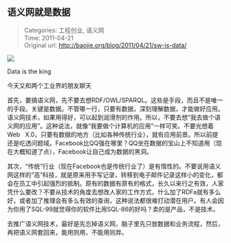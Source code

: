 语义网就是数据
---
    
> Categories: 工程创业, 语义网  
> Time: 2011-04-21  
> Original url: <http://baojie.org/blog/2011/04/21/sw-is-data/>
    


![](http://baojie.org/blog/wp-content/uploads/2011/04/data.jpg)

Data is the king


今天又和两个工业界的朋友聊天

首先，要搞语义网，先不要去想RDF/OWL/SPARQL。这些是手段，而且不是唯一的手段。关键是数据。不管哪一行，只要有数据，深刻理解数据，才能做好应用。语义网技术，如果用得好，可以起到润滑剂的作用。所以，不要去想“我去做个语义网的应用”。这种说法，就像“我要做个计算机的应用”一样可笑。不要光想着Web   X.0，只要有数据的地方（比如各种传统行业），就有应用前景。所以前提还是吃透问题域。Facebook比QQ强在哪里？QQ坐在数据的宝山上不知道用（现在大概知道了点），Facebook让自己成为数据的黑洞。


其次，“传统”行业（现在Facebook也是传统行业了）是有惰性的。不要说用语义网这样的“高”科技，就是原来用手写记录，转移到电子邮件记录这样小的变化，都会在员工中引起强烈的抵制。原有的数据有原有的格式，长久以来行之有效，人家凭什么要改？不要从技术的角度去想改人家的工作方式，什么加了RDFa就有多么好，或者加了推理会有多么有效的查询，这种说法都很难打动潜在用户。有人会因为你用了SQL-99就觉得你的软件比用SQL-86的好吗？卖的是产品，不是技术。

去推广语义网技术，最好是先忘掉语义网，脑子里先只放数据和业务流程，然后，再把语义网套回来，能用则用，不能用则弃。     
    